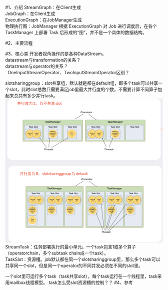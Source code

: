 #1、介绍
StreamGraph：在Client生成  
JobGraph：在Client生成  
ExecutionGraph：在JobManager生成  
物理执行图：JobManager 根据 ExecutionGraph 对 Job 进行调度后，在各个TaskManager 上部署 Task 后形成的“图”，并不是一个具体的数据结构。

#2、主要流程

#3、核心类
开发者视角操作的是各种DataStream。  
datastream与transformation的关系？  
datastream与operator的关系？   
  OneInputStreamOperator、TwoInputStreamOperator区别？

slotsharinggroup：slot共享组，默认就是都在default组，即多个task可以共享一个slot，此时slot总数只需要满足job里最大并行度的个数，不需要计算不同算子加起来总共有多少并行task。
![](https://github.com/sunnyzhu92/notebook/blob/master/flink/img/01.slotsharinggroup.png)  
StreamTask：任务部署执行的最小单元。一个task包含1或多个算子（operatorchain，多个subtask chain成一个task）。  
TaskSlot：资源槽。job默认都在同一个slotsharinggroup里，那么多个task可以共享同一个slot，但是同一个operator的不同并发必须在不同的slot里。

一个slot里可运行多个task（task共享slot），每个task运行在一个线程里，task采用mailbox线程模型。
task怎么受slot资源槽的控制？？
#4、参考
